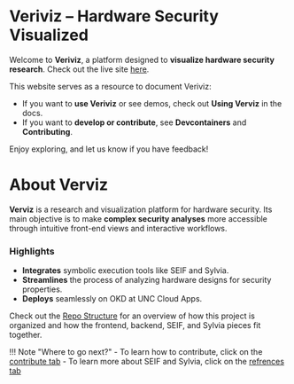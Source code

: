 # Veriviz – Hardware Security Visualized

Welcome to **Veriviz**, a platform designed to **visualize hardware security research**. 
Check out the live site [here](https://veriviz-dept-hwsecurity.apps.cloudapps.unc.edu/).

This website serves as a resource to document Veriviz:
- If you want to **use Veriviz** or see demos, check out **Using Verviz** in the docs.
- If you want to **develop or contribute**, see **Devcontainers** and **Contributing**.

Enjoy exploring, and let us know if you have feedback!

# About Verviz

**Verviz** is a research and visualization platform for hardware security. 
Its main objective is to make **complex security analyses** more accessible 
through intuitive front-end views and interactive workflows.

### Highlights

- **Integrates** symbolic execution tools like SEIF and Sylvia.
- **Streamlines** the process of analyzing hardware designs for security properties.
- **Deploys** seamlessly on OKD at UNC Cloud Apps.

Check out the [Repo Structure](repo_structure.md) for an overview of how 
this project is organized and how the frontend, backend, SEIF, and Sylvia pieces fit together.

!!! Note "Where to go next?"
    - To learn how to contribute, click on the [contribute tab](contributing.md)
    - To learn more about SEIF and Sylvia, click on the [refrences tab](refrence/sylvia)
